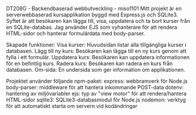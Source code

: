 DT208G - Backendbaserad webbutveckling - miso1101
Mitt projekt är en serverwebbaserad kursapplikation byggd med Express.js och SQLite3. 
Syftet är att besökaren kan lägga till, visa, uppdatera och ta bort kurser från en SQLite-databas. 
Jag använder EJS som vyhanterare för att rendera HTML-sidor och hanterar formulärdata med body-parser. 

Skapade funktioner: 
Visa kurser: Huvudsidan listar alla tillgängliga kurser i databasen. 
Lägg till ny kurs: Besökaren kan lägga till en ny kurs genom att fylla i ett formulär. 
Uppdatera kurs: Besökaren kan uppdatera informationen för en befintlig kurs. 
Radera kurs: Besökaren kan radera en kurs från databasen. 
Om-sida: En undersida som ger information om applikationen.

Projektet använder följande npm-paket:
express: webbramverk för Node.js
body-parser: middleware för att hantera inkommande POST-data 
dotenv: hantering av miljövariabler
ejs: typ av "view motor" för att rendera/hantera HTML-sidor
sqlite3: SQLite3-databasmodul för Node.js
nodemon: verktyg för att automatiskt starta om servern vid kodändringar

